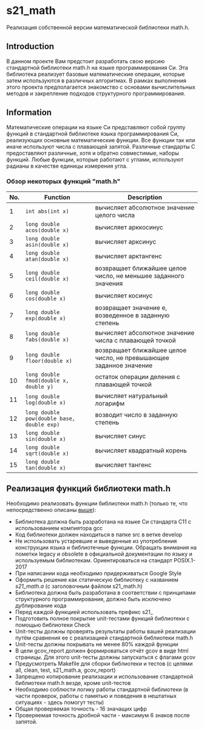 # s21_math

Реализация собственной версии математической библиотеки math.h.


## Introduction

В данном проекте Вам предстоит разработать свою версию стандартной библиотеки math.h на языке программирования Си. Эта библиотека реализует базовые математические операции, которые затем используются в различных алгоритмах. В рамках выполнения этого проекта предполагается знакомство с основами вычислительных методов и закрепление подходов структурного программирования.   


## Information

Математические операции на языке Си представляют собой группу функций в стандартной библиотеке языка программирования Си, реализующих основные математические функции. Все функции так или иначе используют числа с плавающей запятой. Различные стандарты C предоставляют различные, хотя и обратно совместимые, наборы функций. Любые функции, которые работают с углами, используют радианы в качестве единицы измерения угла.  

### Обзор некоторых функций "math.h"

| No. | Function | Description |
| --- | -------- | ----------- |
| 1 | `int abs(int x)` | вычисляет абсолютное значение целого числа |
| 2 | `long double acos(double x)` | вычисляет арккосинус |
| 3 | `long double asin(double x)` | вычисляет арксинус |
| 4 | `long double atan(double x)` | вычисляет арктангенс |
| 5 | `long double ceil(double x)` | возвращает ближайшее целое число, не меньшее заданного значения |
| 6 | `long double cos(double x)` | вычисляет косинус |
| 7 | `long double exp(double x)` | возвращает значение e, возведенное в заданную степень |
| 8 | `long double fabs(double x)` | вычисляет абсолютное значение числа с плавающей точкой |
| 9 | `long double floor(double x)` | возвращает ближайшее целое число, не превышающее заданное значение |
| 10 | `long double fmod(double x, double y)` | остаток операции деления с плавающей точкой |
| 11 | `long double log(double x)` | вычисляет натуральный логарифм |
| 12 | `long double pow(double base, double exp)` | возводит число в заданную степень |
| 13 | `long double sin(double x)` | вычисляет синус |
| 14 | `long double sqrt(double x)` | вычисляет квадратный корень |
| 15 | `long double tan(double x)` | вычисляет тангенс |  


## Реализация функций библиотеки math.h

Необходимо реализовать функции библиотеки math.h (только те, что непосредственно описаны [выше](#обзор-некоторых-функций-mathh)):

- Библиотека должна быть разработана на языке Си стандарта C11 с использованием компиятора gcc 
- Код библиотеки должен находиться в папке src в ветке develop  
- Не использовать устаревшие и выведенные из употребления конструкции языка и библиотечные функции. Обращать внимания на пометки legacy и obsolete в официальной документации по языку и используемым библиотекам. Ориентироваться на стандарт POSIX.1-2017
- При написании кода необходимо придерживаться Google Style
- Оформить решение как статическую библиотеку с названием *s21_math.a* (с заголовочным файлом s21_math.h)
- Библиотека должна быть разработана в соответствии с принципами структурного программирования, должно быть исключено дублирование кода
- Перед каждой функцией использовать префикс s21_
- Подготовить полное покрытие unit-тестами функций библиотеки c помощью библиотеки Check
- Unit-тесты должны проверять результаты работы вашей реализации путём сравнения ее с реализацией стандартной библиотеки math.h
- Unit-тесты должны покрывать не менее 80% каждой функции
- В цели gcov_report должен формироваться отчёт gcov в виде html страницы. Для этого unit-тесты должны запускаться с флагами gcov  
- Предусмотреть Makefile для сборки библиотеки и тестов (с целями all, clean, test, s21_math.a, gcov_report)  
- Запрещено копирование реализации и использование стандартной библиотеки math.h везде, кроме unit-тестов  
- Необходимо соблюсти логику работы стандартной библиотеки (в части проверок, работы с памятью и поведения в нештатных ситуациях - здесь помогут тесты)
- Общая проверяемая точность - 16 значащих цифр
- Проверяемая точность дробной части - максимум 6 знаков после запятой.
